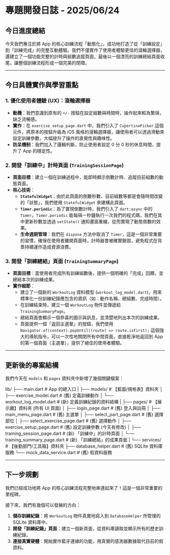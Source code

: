 # 專題開發日誌 - 2025/06/24

## 今日進度總結

今天我們專注於將 App 的核心訓練流程「動態化」，成功地打造了從「訓練設定」到「訓練完成」的完整互動體驗。我們不僅實作了使用者體驗更佳的滾輪選擇器，還建立了一個功能完整的計時與組數追蹤頁面，最後以一個漂亮的訓練總結頁面收尾，讓整個訓練流程形成一個完美的閉環。

---

## 今日具體實作與學習重點

### 1. 優化使用者體驗 (UX)：滾輪選擇器

* **動機**：我們意識到原有的 `+/-` 按鈕在設定組數與時間時，操作起來較為繁瑣，缺乏流暢感。
* **實作**：在 `exercise_setup_page.dart` 中，我們引入了 `CupertinoPicker` 這個元件，將原本的按鈕升級為 iOS 風格的滾輪選擇器，讓使用者可以透過滑動來設定訓練參數，大幅提升了操作的直覺性與趣味性。
* **防呆機制**：我們加入了邏輯判斷，防止使用者設定 0 分 0 秒的休息時間，提升了 App 的穩定性。

### 2. 開發「訓練中」計時頁面 (`TrainingSessionPage`)

* **頁面目標**：建立一個在訓練過程中，能即時顯示倒數計時、追蹤目前組數的動態頁面。
* **核心技術**：
    * **`StatefulWidget`**：由於此頁面的倒數秒數、目前組數等都是會隨時間改變的「狀態」，我們使用 `StatefulWidget` 來建構此頁面。
    * **`Timer.periodic`**：為了實現倒數計時，我們引入了 `dart:async` 中的 `Timer`。`Timer.periodic` 能每隔一秒鐘執行一次我們的程式碼，我們在其中更新秒數並透過 `setState()` 通知畫面重繪，從而實現了動態倒數的效果。
    * **生命週期管理**：我們在 `dispose` 方法中取消了 `Timer`，這是一個非常重要的習慣，確保在使用者離開頁面時，計時器會被確實銷毀，避免程式在背景持續運作造成資源浪費。

### 3. 開發「訓練總結」頁面 (`TrainingSummaryPage`)

* **頁面目標**：當使用者完成所有訓練組數後，提供一個明確的「完成」回饋，並總結本次的訓練成果。
* **實作細節**：
    * 建立了一個新的 `WorkoutLog` 資料模型 (`workout_log_model.dart`)，用來標準化一份訓練紀錄應包含的資訊（如：動作名稱、總組數、完成時間）。
    * 在訓練結束時，建立一個 `WorkoutLog` 物件並傳遞給 `TrainingSummaryPage`。
    * 總結頁面會顯示一個恭喜的圖示與訊息，並清楚地列出本次的訓練成果。
    * 頁面提供一個「返回主選單」的按鈕，我們使用 `Navigator.of(context).popUntil((route) => route.isFirst);` 這個強大的導航指令，可以一次性地關閉所有中間頁面，直接乾淨地返回到 App 的第一個頁面（主選單），提供了絕佳的使用者體驗。

---

## 更新後的專案結構

我們今天在 `models` 和 `pages` 資料夾中新增了幾個關鍵檔案：


lib/
├── main.dart             # App 的總入口
|
├── models/               # 【藍圖/規格表】資料夾
│   ├── exercise_model.dart     # (舊) 定義訓練動作
│   └── workout_log_model.dart  # (新) 定義訓練紀錄的資料結構
|
├── pages/                # 【展示廳】資料夾 (所有 UI 頁面)
│   ├── login_page.dart         # (舊) 登入與註冊
│   ├── main_menu_page.dart     # (舊) 主選單
│   ├── select_part_page.dart   # (舊) 選擇部位
│   ├── select_exercise_page.dart # (舊) 選擇動作
│   ├── exercise_setup_page.dart  # (舊) 設定訓練參數 (今天有修改)
│   ├── training_session_page.dart # (新) 「訓練中」的計時頁面
│   └── training_summary_page.dart # (新) 「訓練總結」的成果頁面
|
└── services/             # 【後勤部門/工具箱】資料夾
├── database_helper.dart      # (舊) SQLite 資料庫服務
└── mock_data_service.dart    # (舊) 假資料服務


---

## 下一步規劃

我們已經成功地將 App 的核心訓練流程完整地串連起來了！這是一個非常重要的里程碑。

接下來，我們有幾個可以發展的方向：
1.  **儲存訓練紀錄**：將 `WorkoutLog` 物件真實地寫入到 `DatabaseHelper` 所管理的 SQLite 資料庫中。
2.  **開發「訓練紀錄」頁面**：建立一個新頁面，從資料庫讀取並顯示所有的歷史訓練紀錄。
3.  **連接真實硬體**：開始實作藍牙連線的功能，用真實的感測器數據取代目前的假資料。

